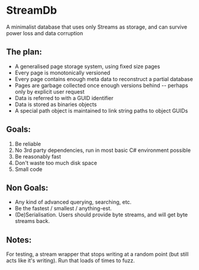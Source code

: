 # StreamDb

A minimalist database that uses only Streams as storage, and can survive power loss and data corruption

## The plan:

* A generalised page storage system, using fixed size pages
* Every page is monotonically versioned
* Every page contains enough meta data to reconstruct a partial database
* Pages are garbage collected once enough versions behind -- perhaps only by explicit user request
* Data is referred to with a GUID identifier
* Data is stored as binaries objects
* A special path object is maintained to link string paths to object GUIDs

## Goals:

1. Be reliable
2. No 3rd party dependencies, run in most basic C# environment possible
3. Be reasonably fast
4. Don't waste too much disk space
5. Small code

## Non Goals:

* Any kind of advanced querying, searching, etc.
* Be the fastest / smallest / anything-est.
* (De)Serialisation. Users should provide byte streams, and will get byte streams back.



## Notes:

For testing, a stream wrapper that stops writing at a random point (but still acts like it's writing). Run that loads of times to fuzz.
